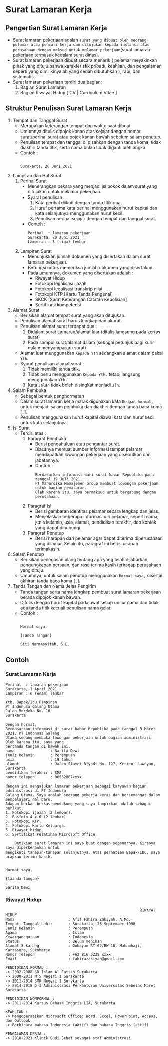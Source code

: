 # Surat Lamaran Kerja
## Pengertian Surat Lamaran Kerja
- Surat lamaran pekerjaan adalah `surat yang dibuat oleh seorang pelamar atau pencari kerja dan ditujukan kepada instansi atau perusahaan dengan maksud untuk melamar pekerjaan`(surat lamaran pekerjaan termasuk kedalam surat dinas).
- Surat lamaran pekerjaan dibuat secara menarik ( pelamar meyakinkan pihak yang dituju bahwa karakteristik pribadi, keahlian, dan pengalaman seperti yang dimilikinyalah yang sedah dibutuhkan ), rapi, dan sistematis.
- Surat lamaran pekerjaan terdiri dua bagian:
    1. Bagian Surat Lamaran 
    2. Bagian Riwayat Hidup [ CV | Curriculum Vitae ]

## Struktur Penulisan Surat Lamaran Kerja
1. Tempat dan Tanggal Surat
    - Merupakan keterangan tempat dan waktu saat dibuat.
    - Umumnya ditulis dipojok kanan atas sejajar dengan nomor surat/perihal surat atau pojok kanan bawah sebelum salam penutup.
    - Penulisan tempat dan tanggal di pisahkan dengan tanda koma, tidak diakhiri tanda titik, serta nama bulan tidak diganti oleh angka.
    - Contoh :
      ```
                                                                                                  Surakarta, 20 Juni 2021
      ```
2. Lampiran dan Hal Surat
   1. Perihal Surat
      - Menerangkan pekara yang menjadi isi pokok dalam surat yang ditujukan untuk melamar pekerjaan.
      - Syarat penulisan :
        1. Kata perihal diikuti dengan tanda titik dua.
        2. Huruf pertama kata perihal menggunakan huruf kapital dan kata selanjutnya menggunakan huruf kecil.
        3. Penulisan perihal sejajar dengan tempat dan tanggal surat.
      - Contoh :
        ```
        Perihal  : lamaran pekerjaan                                                            Surakarta, 20 Juni 2021
        Lampiran : 3 (tiga) lembar
         ```
    2. Lampiran Surat
       - Menunjukkan jumlah dokumen yang disertakan dalam surat lamaran pekerjaan.
       - Befungsi untuk memeriksa jumlah dokumen yang disertakan.
       - Pada umumnya, dokumen yang disertakan adalah :
         - Riwayat Hidup
         - Fotokopi legalisasi ijazah
         - Fotokopi legalisasi transkrip nilai
         - Fotokopi KTP [Kartu Tanda Pengenal]
         - SKCK [Surat Keterangan Catatan Kepolisian]
         - Sertifikasi kompetensi
3. Alamat Surat
    - Berisikan alamat tempat surat yang akan ditujukan.
    - Penulisan alamat surat harus lengkap dan akurat. 
    - Penulisan alamat surat terdapat dua :
        1. Didalam surat Lamaran/alamat luar (ditulis langsung pada kertas surat)
        2. Pada sampul surat/alamat dalam (sebagai petunjuk bagi kurir dalam menyampaikan surat)
    - Alamat luar menggunakan `Kepada Yth` sedangkan alamat dalam pakai `Yth`.
    - Syarat penulisan alamat surat :
        1. Tidak memiliki tanda titik.
        2. Tidak perlu menggunakan `Kepada Yth.` tetapi langsung menggunakan `Yth.`.
        3. Kata `Jalan` tidak boleh disingkat  menjadi `Jln`.
4. Salam Pembuka
   - Sebagai bentuk penghormatan
   - Dalam surat lamaran kerja marak digunakan kata `Dengan hormat,` untuk menjadi salam pembuka dan diakhiri dengan tanda baca koma [`,`].
   - Penulisan menggunakan huruf kapital diawal kata dan huruf kecil untuk kata selanjutnya.
5. Isi Surat
    - Terdiri atas :
        1. Paragraf Pembuka
            - Berisi pendahuluan atau pengantar surat.
            - Biasanya memuat sumber informasi tempat pelamar mendapatkan lowongan pekerjaan yang disebutkan dan jabatannya.
            - Contoh :
              ```
              Berdasarkan informasi dari surat kabar Republika pada tanggal 19 Juli 2021, 
              PT Mahardika Manajemen Group membuat lowongan pekerjaan untuk bagian pemasaran. 
              Oleh karena itu, saya bermaksud untuk bergabung dengan perusahaan.
              ```
        2. Paragraf Isi
            - Berisi gambaran identitas pelamar secara lengkap dan jelas.
            - Menjelaskan beberapa informasi diri pelamar, seperti nama, jenis kelamin, usia, alamat, pendidikan terakhir, dan kontak yang dapat dihubungi.
        3. Paragraf Penutup
            - Berisi harapan dari pelamar agar dapat diterima diperusahaan yang dilamar. Selain itu, paragraf ini berisi ucapan terimakasih.
6. Salam Penutup
   - Berisikan penegasan ulang tentang apa yang telah dijabarkan, pengungkapan persaan, dan rasa terima kasih terhadap perusahaan yang dituju.
   - Umumnya, untuk salam penutup menggunakan `Hormat saya,` disertai akhiran tanda baca koma [`,`].
7. Tanda Tangan dan Nama Jelas Pengirim
    - Tanda tangan serta nama lengkap pembuat surat lamaran pekerjaan berada dipojok kanan bawah.
    - Ditulis dengan huruf kapital pada awal setiap unsur nama dan tidak ada tanda titik kecuali penulisan nama gelar.
    - Contoh :
      ```
                                                                                                        Hormat saya,
                                                                                                       {Tanda Tangan}
                                                                                                    Siti Nurmasyitah, S.E.
      ```

## Contoh 
### Surat Lamaran Kerja
```
Perihal  : lamaran pekerjaan                                                                        Surakarta, 1 April 2021 
Lampiran : 6 (enam) lembar

Yth. Bapak/Ibu Pimpinan
PT Indonusa Galang Utama
Jalan Merdeka No. 10
Surakarta

Dengan hormat,
Berdasarkan informasi di surat kabar Republika pada tanggal 3 Maret 2021, PT Indonusa Galang 
Utama sedang membuka lowongan pekerjaan untuk bagian administrasi. Oleh karena itu, saya yang 
bertanda tangan di bawah ini,
nama                : Sarita Dewi
jenis kelamin       : Perempuan
usia                : 19 tahun
alamat              : Jalan Slamet Riyadi No. 127, Kerten, Laweyan, Surakarta
pendidikan terakhir : SMA
nomor telepon       : 08562887xxxx

dengan ini mengajukan lamaran pekerjaan sebagai karyawan bagian administrasi di PT Indonusa 
Galang Utama. Saya adalah seorang pekerja keras dan bersemangat dalam mempelajari hal baru. 
Adapun berkas-berkas pendukung yang saya lampirkan adalah sebagai berikut.
1. Fotokopi ijazah (2 lembar).
2. Pasfoto 4 x 6 (2 lembar).
3. Fotokopi KTP.
4. Fotokopi Kartu Keluarga.
5. Riwayat hidup.
6. Sertifikat Pelatihan Microsoft Office.

    Demikian surat lamaran ini saya buat dengan sebenarnya. Kiranya saya diperkenankan untuk 
mengikuti tahapan-tahapan selanjutnya. Atas perhatian Bapak/Ibu, saya ucapkan terima kasih.
                                                                                               
                                                                                                      Hormat saya,
                                                                                                    {taanda tangan}
                                                                                                      Sarita Dewi
```
### Riwayat Hidup
```
                                                            RIWAYAT HIDUP
Nama                        : Afif Fahira Zakiyah, A.Md.
Tempat, Tanggal Lahir       : Surakarta, 28 September 1996
Jenis Kelamin               : Perempuan
Agama                       : Islam
Kewarganegaraan             : Indonesia
Status                      : Belum menikah
Alamat Sekarang             : Gobayan RT 02/RW 10, Makamhaji, Kartasura, Sukoharjo
Nomor Telepon               : +62 816 5238 xxxx
Email                       : fahirazakiyah@gmail.com

PENDIDIKAN FORMAL :
-> 2002-2008 SD Islam Al Fattah Surakarta
-> 2008-2011 MTS Negeri 1 Surakarta
-> 2011-2014 SMK Negeri 1 Surakarta
-> 2014-2018 D-3 Administrasi Perkantoran Universitas Sebelas Maret Surakarta

PENDIDIKAN NONFORMAL :
-> 2011-2014 Kursus Bahasa Inggris LIA, Surakarta

KEAHLIAN :
-> Mengoperasikan Microsoft Office: Word, Excel, PowerPoint, Access, dan Outlook
-> Berbicara bahasa Indonesia (aktif) dan bahasa Inggris (aktif)

PENGALAMAN KERJA :
-> 2018-2021 Klinik Budi Sehat sevagai staf administrasi
```
